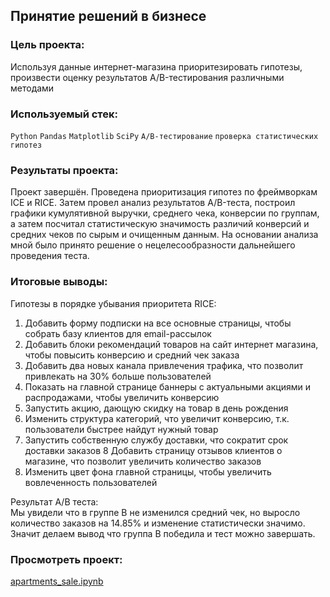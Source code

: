 ## Принятие решений в бизнесе  
  
### Цель проекта:  
Используя данные интернет-магазина приоритезировать гипотезы, произвести оценку результатов A/B-тестирования различными методами    
  
### Используемый стек:  
`Python` `Pandas` `Matplotlib` `SciPy` `A/B-тестирование` `проверка статистических гипотез`  
  
### Результаты проекта:  
Проект завершён. Проведена приоритизация гипотез по фреймворкам ICE и RICE. Затем провел анализ
результатов A/B-теста, построил графики кумулятивной выручки, среднего чека,
конверсии по группам, а затем посчитал статистическую значимость различий конверсий
и средних чеков по сырым и очищенным данным. На основании анализа мной было
принято решение о нецелесообразности дальнейшего проведения теста.  
  
### Итоговые выводы:  
Гипотезы в порядке убывания приоритета RIСE:
1. Добавить форму подписки на все основные страницы, чтобы собрать базу клиентов для email-рассылок
2.	Добавить блоки рекомендаций товаров на сайт интернет магазина, чтобы повысить конверсию и средний чек заказа
3.	Добавить два новых канала привлечения трафика, что позволит привлекать на 30% больше пользователей
4.	Показать на главной странице баннеры с актуальными акциями и распродажами, чтобы увеличить конверсию
5.	Запустить акцию, дающую скидку на товар в день рождения
6.	Изменить структура категорий, что увеличит конверсию, т.к. пользователи быстрее найдут нужный товар
7.	Запустить собственную службу доставки, что сократит срок доставки заказов
8	Добавить страницу отзывов клиентов о магазине, что позволит увеличить количество заказов
9.	Изменить цвет фона главной страницы, чтобы увеличить вовлеченность пользователей	
  
Результат A/B теста:  
Мы увидели что в группе B не изменился средний чек, но выросло количество заказов на 14.85% и изменение статистически значимо. Значит делаем вывод что группа B победила и тест можно завершать. 
  
### Просмотреть проект:
[apartments_sale.ipynb](https://github.com/AndreyPlyasov/data_analyst_portfolio/blob/main/apartments_sale/apartments_sale.ipynb)